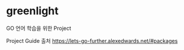 # greenlight

GO 언어 학습을 위한 Project

Project Guide 출처
<https://lets-go-further.alexedwards.net/#packages>
